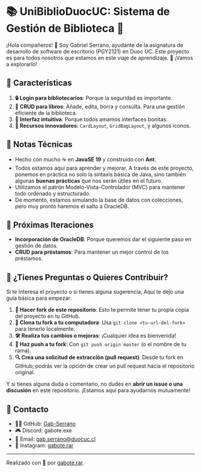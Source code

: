 # 📚 UniBiblioDuocUC: Sistema de Gestión de Biblioteca 📖

¡Hola compañeros! 👋 Soy Gabriel Serrano, ayudante de la asignatura de desarrollo de software de escritorio (PGY2121) en Duoc UC. Este proyecto es para todos nosotros que estamos en este viaje de aprendizaje. 🚀 ¡Vamos a explorarlo!

## 🌟 Características

1. **🔒 Login para bibliotecarios**: Porque la seguridad es importante.
2. **📖 CRUD para libros**: Añade, edita, borra y consulta. Para una gestión eficiente de la biblioteca.
3. **🌈 Interfaz intuitiva**: Porque todos amamos interfaces bonitas.
4. **🎨 Recursos innovadores**: `CardLayout`, `GridBagLayout`, y algunos íconos.

## 📝 Notas Técnicas

- Hecho con mucho ☕ en **JavaSE 19** y construido con **Ant**.
- Todos estamos aquí para aprender y mejorar. A través de este proyecto, ponemos en práctica no solo la sintaxis básica de Java, sino también algunas **buenas prácticas** que nos serán útiles en el futuro.
- Utilizamos el patrón Modelo-Vista-Controlador (MVC) para mantener todo ordenado y estructurado.
- De momento, estamos simulando la base de datos con colecciones, pero muy pronto haremos el salto a OracleDB.

## 🚀 Próximas Iteraciones

- **Incorporación de OracleDB**: Porque queremos dar el siguiente paso en gestión de datos.
- **CRUD para préstamos**: Para mantener un mejor control de los préstamos.

## 💬 ¿Tienes Preguntas o Quieres Contribuir?

Si te interesa el proyecto o si tienes alguna sugerencia, Aquí te dejo una guía básica para empezar:

1. **🍴 Hacer fork de este repositorio**: Esto te permite tener tu propia copia del proyecto en tu GitHub.
2. **🌱 Clona tu fork a tu computadora**: Usa `git clone <tu-url-del-fork>` para tenerlo localmente.
3. **🛠 Realiza tus cambios o mejoras**: ¡Cualquier idea es bienvenida!
4. **🔄 Haz push a tu fork**: Con `git push origin master` (o el nombre de tu rama).
5. **🔍 Crea una solicitud de extracción (pull request)**: Desde tu fork en GitHub, podrás ver la opción de crear un pull request hacia el repositorio original.

Y si tienes alguna duda o comentario, no dudes en **abrir un issue o una discusión** en este repositorio. ¡Estamos aquí para ayudarnos mutuamente!

## 💌 Contacto

- 🐱‍💻 GitHub: [Gab-Serrano](https://github.com/Gab-Serrano)
- 🎮 Discord: gabote.exe
- 📧 Email: [gab.serrano@duocuc.cl](mailto:gab.serrano@duocuc.cl)
- 📸 Instagram: [gabote.rar](https://www.instagram.com/gabote.rar)

---

Realizado con 💙 por [gabote.rar](https://www.instagram.com/gabote.rar).
